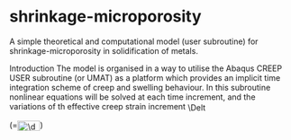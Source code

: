 # shrinkage-microporosity
A simple theoretical and computational model (user subroutine) for shrinkage-microporosity in solidification of metals. 

Introduction
The model is organised in a way to utilise the Abaqus CREEP USER subroutine (or UMAT) as a platform which provides an implicit time integration scheme of creep and swelling behaviour. In this subroutine nonlinear equations will be solved at each time increment, and the variations of th effective creep strain increment <img src="http://bit.ly/2Wy9oxx" align="center" border="0" alt="\Delta\varepsilon^{cr} " width="37" height="17" /> 

(=<img src="http://bit.ly/2Roy0VD" align="center" border="0" alt=" \dot{ \varepsilon } _{e} dt" width="40" height="18" />)
